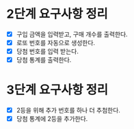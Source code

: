 # 2단계 요구사항 정리
- [x] 구입 금액을 입력받고, 구매 개수를 출력한다.
- [x] 로또 번호를 자동으로 생성한다.
- [x] 당첨 번호를 입력 받는다.
- [x] 당첨 통계를 출력한다.

# 3단계 요구사항 정리
- [x] 2등을 위해 추가 번호를 하나 더 추첨한다.
- [x] 당첨 통계에 2등을 추가한다.
